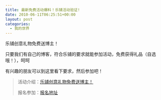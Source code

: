 ```yaml
---
title: 最新免费活动爆料！乐铺活动验证!
date: 2010-06-11T06:25:51+00:00
layout: post
categories:
  - 我的世界
---
```


乐铺创意礼物免费送博主！

只要我们有自己的博客，符合乐铺的要求就能参加活动，免费获得礼品（自选哦！），呵呵

有兴趣的朋友可以到这里看下要求，然后参加吧！

> 活动介绍：[乐铺创意礼物免费送博主！](http://www.lepu.com/blog/archives/1013.html)
>
> 报名参加：[报名地址](http://www.lepu.com/sv/index.php?sid=3)